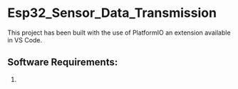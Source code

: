 # Esp32_Sensor_Data_Transmission

This project has been built with the use of PlatformIO an extension available in VS Code.

## Software Requirements:
1. 
